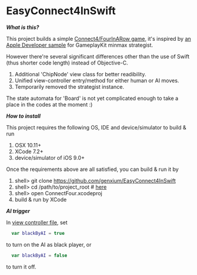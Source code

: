 # EasyConnect4InSwift

***What is this?***

This project builds a simple [Connect4/FourInARow game](https://en.wikipedia.org/wiki/Connect_Four), it's inspired by [an Apple Developer sample](https://developer.apple.com/library/ios/samplecode/FourInARow) for GameplayKit minmax strategist.

However there're several significant differences other than the use of Swift (thus shorter code length) instead of Objective-C.

1. Additional 'ChipNode' view class for better readibility.
2. Unified view-controller entry/method for either human or AI moves.  
3. Temporarily removed the strategist instance.

The state automata for 'Board' is not yet complicated enough to take a place in the codes at the moment :)

***How to install***

This project requires the following OS, IDE and device/simulator to build & run

1. OSX 10.11+
2. XCode 7.2+
3. device/simulator of iOS 9.0+

Once the requirements above are all satisfied, you can build & run it by 

1. shell> git clone https://github.com/genxium/EasyConnect4InSwift
2. shell> cd /path/to/project_root # [here](https://github.com/genxium/EasyConnect4InSwift)
3. shell> open ConnectFour.xcodeproj
4. build & run by XCode

***AI trigger***

In [view controller file](https://github.com/genxium/EasyConnect4InSwift/ConnectFour/GameViewController.swift), set 

```swift
  var blackByAI = true
```

to turn on the AI as black player, or

```swift
  var blackByAI = false
```

to turn it off.

